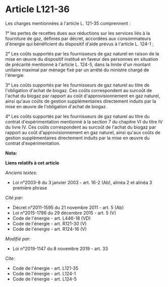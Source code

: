 # Article L121-36

Les charges mentionnées à l'article L. 121-35 comprennent : 

1° les pertes de recettes dues aux réductions sur les services liés à la fourniture de gaz, définies par décret, accordées
aux consommateurs d'énergie qui bénéficient du dispositif d'aide prévus à l'article L. 124-1 ; 

2° Les coûts supportés par les fournisseurs de gaz naturel en raison de la mise en œuvre du dispositif institué en faveur des
personnes en situation de précarité mentionné à l'article L. 124-5, dans la limite d'un montant unitaire maximal par ménage
fixé par un arrêté du ministre chargé de l'énergie. 

3° Les coûts supportés par les fournisseurs de gaz naturel au titre de l'obligation d'achat de biogaz. Ces coûts
correspondent au surcoût de l'achat du biogaz par rapport au coût d'approvisionnement en gaz naturel, ainsi qu'aux coûts de
gestion supplémentaires directement induits par la mise en œuvre de l'obligation d'achat de biogaz. 

4° Les coûts supportés par les fournisseurs de gaz naturel au titre du contrat d'expérimentation mentionné à la section 7 du
chapitre VI du titre IV du livre IV. Ces coûts correspondent au surcoût de l'achat du biogaz par rapport au coût
d'approvisionnement en gaz naturel, ainsi qu'aux coûts de gestion supplémentaires directement induits par la mise en œuvre du
contrat d'expérimentation.

**Nota:**



**Liens relatifs à cet article**

_Anciens textes_:

  - Loi n°2003-8 du 3 janvier 2003 - art. 16-2 (Ab), alinéa 2 et alinéa 3 première phrase

_Cité par_:

  - Décret n°2011-1595 du 21 novembre 2011 - art. 5 (Ab)
  - Loi n°2015-1786 du 29 décembre 2015 - art. 5 (V)
  - Code de l'énergie - art. L446-18 (VD)
  - Code de l'énergie - art. R121-30 (V)
  - Code de l'énergie - art. R124-16 (V)

_Modifié par_:

  - Loi n°2019-1147 du 8 novembre 2019 - art. 33

_Cite_:

  - Code de l'énergie - art. L121-35
  - Code de l'énergie - art. L124-1
  - Code de l'énergie - art. L124-5
